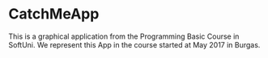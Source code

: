 # CatchMeApp
This is a graphical application from the Programming Basic Course in SoftUni.
We represent this App in the course started at May 2017 in Burgas.
